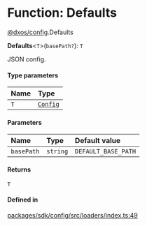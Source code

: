 # Function: Defaults

[@dxos/config](../modules/dxos_config.md).Defaults

**Defaults**<`T`\>(`basePath?`): `T`

JSON config.

#### Type parameters

| Name | Type |
| :------ | :------ |
| `T` | [`Config`](../interfaces/dxos_config.defs.Config.md) |

#### Parameters

| Name | Type | Default value |
| :------ | :------ | :------ |
| `basePath` | `string` | `DEFAULT_BASE_PATH` |

#### Returns

`T`

#### Defined in

[packages/sdk/config/src/loaders/index.ts:49](https://github.com/dxos/dxos/blob/main/packages/sdk/config/src/loaders/index.ts#L49)
